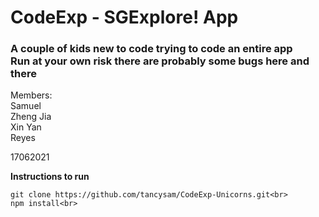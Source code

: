 <h1 >CodeExp - SGExplore! App</h1>
<h3>
A couple of kids new to code trying to code an entire app<br>
Run at your own risk there are probably some bugs here and there<br>
</h3>

Members:<br>
Samuel<br>
Zheng Jia<br>
Xin Yan<br>
Reyes<br>

17062021<br>

**Instructions to run**


    git clone https://github.com/tancysam/CodeExp-Unicorns.git<br>
    npm install<br>


